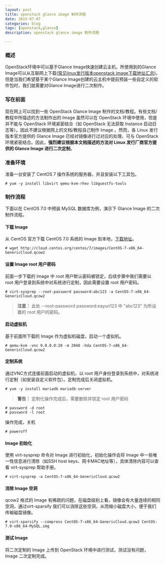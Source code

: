 ```yaml
---
layout: post
title: openstack glance image 制作流程
date: 2015-07-07
categories: blog
tags: [openstack,glance]
description: openstack glance image 制作流程

---
```


### 概述

OpenStack环境中可以基于Glance Image快速创建云主机，所使用到的Glance Image可以从互联网上下载([常见linux发行版本openstack image下载地址汇总](http://blog.blkart.org/blog/2015/07/07/openstack-glance-image-download/))。但是当我们希望基于某个Glance Image创建的云主机中提前预装一些自定义的软件包时，我们就需要对Glance Image进行二次制作。

### 写在前面

现在网上可以找到一些 OpenStack Glance Image 制作的文档/教程。有些文档/教程中所描述的方法制作出的 Image 虽然可以在 OpenStack 环境中使用，但是并不能与 OpenStack 环境紧密结合（如 OpenStack 无法获取 Instance 启动日志等）。因此不建议根据网上的文档/教程自己制作 Image 。然而，各 Linux 发行版本官方提供的 Glance Image 已经对镜像进行过对应的处理，可与 OpenStack 环境紧密结合。因此，**强烈建议根据本文档描述的方法对 Linux 发行厂商官方提供的 Glance Image 进行二次定制**。

### 准备环境

准备一台安装了 CentOS 7 操作系统的服务器，并且安装以下工具包。

    # yum -y install libvirt qemu-kvm-rhev libguestfs-tools

### 制作流程

下面以在 CentOS 7.0 中预装 MySQL 数据库为例，演示下 Glance Image 的二次制作流程。

#### 下载 Image

从 CentOS 官方下载 CentOS 7.0 系统的 Image 到本地，[下载地址](http://cloud.centos.org/centos/7/images/CentOS-7-x86_64-GenericCloud.qcow2)。

    # wget http://cloud.centos.org/centos/7/images/CentOS-7-x86_64-GenericCloud.qcow2

#### 设置 Image root 用户密码

前面一步下载的 Image 中 root 用户默认密码被锁定，后续步骤中我们需要以 root 用户登录到系统中对系统进行定制，因此需要设置 root 用户密码。

    # virt-sysprep --root-password password:abc123 -a CentOS-7-x86_64-GenericCloud.qcow2

> **注意：** 此处 --root-password password:eayun123 中 "abc123" 为所设置的 root 用户的密码。

#### 启动虚拟机

基于前面所下载的 Image 作为虚拟机磁盘，启动一个虚拟机。

    # qemu-kvm -vnc 0.0.0.0:20 -m 2048 -hda CentOS-7-x86_64-GenericCloud.qcow2

#### 定制系统

通过VNC方式连接前面启动的虚拟机，以 root 用户身份登录到系统中，对系统进行定制（如安装自定义软件包）。定制完成后关闭虚拟机。

    # yum -y install mariadb mariadb-server

> **警告：** 定制化操作完成后，需要删除并锁定 root 用户密码

    # password -d root
    # password -l root

操作完成，关机

    # poweroff

#### Image 初始化

使用 virt-sysprep 命令对 Image 进行初始化，初始化操作会将 Image 中一些唯一性信息进行清除（如SSH host keys、网卡MAC地址等），具体清除内容可以查看 virt-sysprep 帮助手册。

    # virt-sysprep -a CentOS-7-x86_64-GenericCloud.qcow2

#### 消除 Image 空洞

qcow2 格式的 Image 有稀疏的问题，在磁盘级别上看，镜像会有大量连续的相同空洞，通过virt-sparsify 我们可以消除这些空洞，从而缩小磁盘大小，便于我们传输磁盘镜像。

    # virt-sparsify --compress CentOS-7-x86_64-GenericCloud.qcow2 CentOS-7.0-x86_64-MySQL.img

#### 测试 Image

将二次定制的 Image 上传到 OpenStack 环境中进行测试，测试没有问题， Image 二次定制完成。
